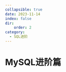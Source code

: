 ```yaml
---
collapsible: true
date: 2023-11-14
index: false
dir:
    order: 2
category: 
  - SQL进阶
---
```


# MySQL进阶篇
